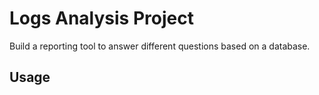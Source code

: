# Logs Analysis Project

Build a reporting tool to answer different questions based on a database.

## Usage
